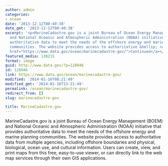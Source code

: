 ```yaml
---
author: admin
categories:
- ocean
date: '2013-12-12T00:40:38'
date_gmt: '2013-12-12T00:40:38'
excerpt: '<p>MarineCadastre.gov is a joint Bureau of Ocean Energy Management (BOEM)
  and National Oceanic and Atmospheric Administration (NOAA) initiative that provides
  authoritative data to meet the needs of the offshore energy and marine planning
  communities. The website provides access to authoritative &hellip; <a aria-describedby="post-title-128946"
  href="https://www.data.gov/ocean/marinecadastre-gov/">Continued</a></p>'
featured_media: 130215
format: image
guid: http://www.data.gov/?p=128946
id: 128946
link: https://www.data.gov/ocean/marinecadastre-gov/
modified: '2014-01-16T08:21:49'
modified_gmt: '2014-01-16T13:21:49'
permalink: /ocean/marinecadastre-gov/
redirect_from: []
slug: marinecadastre-gov

title: MarineCadastre.gov
---
```


MarineCadastre.gov is a joint Bureau of Ocean Energy Management (BOEM) and National Oceanic and Atmospheric Administration (NOAA) initiative that provides authoritative data to meet the needs of the offshore energy and marine planning communities. The website provides access to authoritative data from multiple agencies, including offshore boundaries and physical, biological, ocean use, and cultural information. Users can create, view, and print maps from this free, easy-to-use viewer, or can directly link to the web map services through their own GIS applications.

